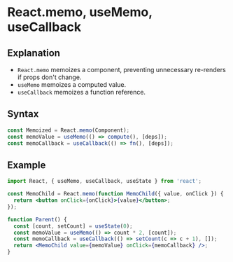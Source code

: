 # React.memo, useMemo, useCallback

## Explanation
- `React.memo` memoizes a component, preventing unnecessary re-renders if props don't change.
- `useMemo` memoizes a computed value.
- `useCallback` memoizes a function reference.

## Syntax
```jsx
const Memoized = React.memo(Component);
const memoValue = useMemo(() => compute(), [deps]);
const memoCallback = useCallback(() => fn(), [deps]);
```

## Example
```jsx
import React, { useMemo, useCallback, useState } from 'react';

const MemoChild = React.memo(function MemoChild({ value, onClick }) {
  return <button onClick={onClick}>{value}</button>;
});

function Parent() {
  const [count, setCount] = useState(0);
  const memoValue = useMemo(() => count * 2, [count]);
  const memoCallback = useCallback(() => setCount(c => c + 1), []);
  return <MemoChild value={memoValue} onClick={memoCallback} />;
}
``` 